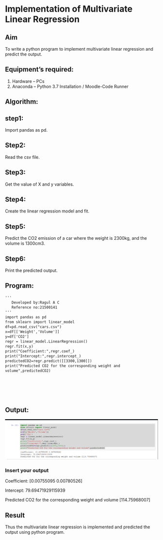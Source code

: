 # Implementation of Multivariate Linear Regression
## Aim
To write a python program to implement multivariate linear regression and predict the output.
## Equipment’s required:
1.	Hardware – PCs
2.	Anaconda – Python 3.7 Installation / Moodle-Code Runner
## Algorithm:
## step1: 
Import pandas as pd.

## Step2: 
Read the csv file.

## Step3:
 Get the value of X and y variables.

## Step4:
 Create the linear regression model and fit.

## Step5: 
Predict the CO2 emission of a car where the weight is 2300kg, and the volume is 1300cm3.

## Step6: 
Print the predicted output.



## Program:
```
'''
   Developed by:Ragul A C
   Reference no:21500141
'''   
import pandas as pd
from sklearn import linear_model 
df=pd.read_csv("cars.csv")
x=df[['Weight','Volume']]
y=df['CO2']
regr = linear_model.LinearRegression()
regr.fit(x,y)
print("Coefficient:",regr.coef_)
print("Intercept:",regr.intercept_)
predictedCO2=regr.predict([[3300,1300]])
print("Predicted CO2 for the corresponding weight and volume",predictedCO2)






```
## Output:
![output](1.png)

### Insert your output
Coefficient: [0.00755095 0.00780526]

Intercept: 79.69471929115939

Predicted CO2 for the corresponding weight and volume [114.75968007]

## Result
Thus the multivariate linear regression is implemented and predicted the output using python program.